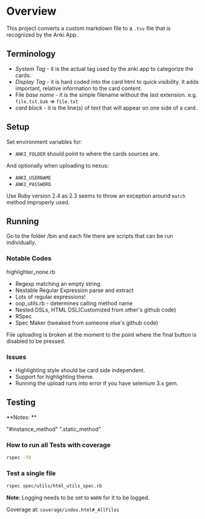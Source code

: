 # Overview

This project converts a custom markdown file to a `.tsv` file that is recognized
 by the Anki App.

## Terminology

- _System Tag_ - it is the actual tag used by the anki app to categorize
 the cards.
- _Display Tag_ - it is hard coded into the card html to quick visibility.  It
 adds important, relative information to the card content.
- File _base name_ - it is the simple filename without the last extension.  e.g.
 `file.txt.bak` => `file.txt`
- _card block_ - it is the line(s) of text that will appear on one side of a card.

## Setup

Set environment variables for:

- `ANKI_FOLDER` should point to where the cards sources are.

And optionally when uploading to nexus:

- `ANKI_USERNAME`
- `ANKI_PASSWORD`

Use Ruby version 2.4 as 2.3 seems to throw an exception around `match` method
 improperly used.

## Running

Go to the folder /bin and each file there are scripts that can be run individually.



### Notable Codes

highlighter_none.rb

- Regexp matching an empty string.
- Nestable Regular Expression parse and extract
- Lots of regular expressions!
- oop_utils.rb - determines calling method name
- Nested DSLs, HTML DSL(Customized from other's github code)
- RSpec
- Spec Maker (tweaked from someone else's github code)

File uploading is broken at the moment to the point where the final button is
 disabled to be pressed.

### Issues

- Highlighting style should be card side independent.
- Support for highlighting theme.
- Running the upload runs into error if you have selenium 3.x gem.

## Testing

**Notes: **

"#instance_method"
".static_method"

### How to run all Tests with coverage

```bash
rspec -fd
```

### Test a single file

```bash
rspec spec/utils/html_utils_spec.rb
```

**Note**: Logging needs to be set to `WARN` for it to be logged.

Coverage at: `coverage/index.html#_AllFiles`

